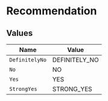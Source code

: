 # Recommendation


## Values

| Name           | Value          |
| -------------- | -------------- |
| `DefinitelyNo` | DEFINITELY_NO  |
| `No`           | NO             |
| `Yes`          | YES            |
| `StrongYes`    | STRONG_YES     |